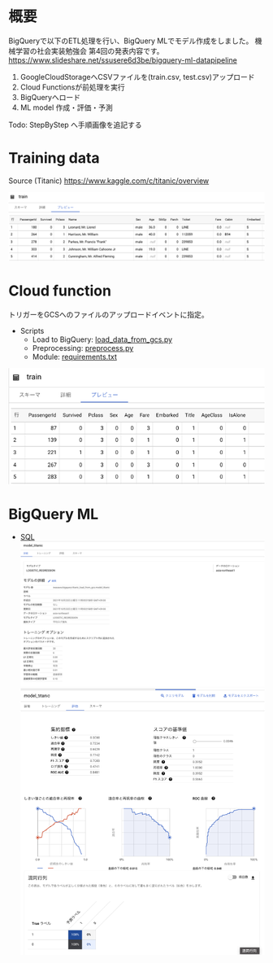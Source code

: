 # 概要
BigQueryで以下のETL処理を行い、BigQuery MLでモデル作成をしました。
機械学習の社会実装勉強会 第4回の発表内容です。
https://www.slideshare.net/ssusere6d3be/bigquery-ml-datapipeline

1. GoogleCloudStorageへCSVファイルを(train.csv, test.csv)アップロード
1. Cloud Functionsが前処理を実行
1. BigQueryへロード
1. ML model 作成・評価・予測

Todo: StepByStep へ手順画像を追記する
# Training data
Source (Titanic)
https://www.kaggle.com/c/titanic/overview

![Raw training data](../images/20211023_etl_bigquery/raw_train_data.png)

# Cloud function
トリガーをGCSへのファイルのアップロードイベントに指定。

- Scripts
  - Load to BigQuery: [load_data_from_gcs.py](./load_data_from_gcs.py)
  - Preprocessing: [preprocess.py](./preprocess.py)
  - Module: [requirements.txt](./requirements.txt)

![Processed training data](../images/20211023_etl_bigquery/processed_train_data.png)

# BigQuery ML

- [SQL](./bigquery/)
  ![Model](../images/20211023_etl_bigquery/created_model.png)
  ![Learning](../images/20211023_etl_bigquery/learning.png)
